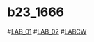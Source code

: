 # b23_1666
#[LAB_01](https://github.com/Sony-Dodla/b23_1666/blob/main/LAB_01.ipynb)
#[LAB_02](https://github.com/Sony-Dodla/b23_1666/blob/main/LAB_02.ipynb)
#[LABCW](https://github.com/Sony-Dodla/b23_1666/blob/main/LABCW.ipynb)

